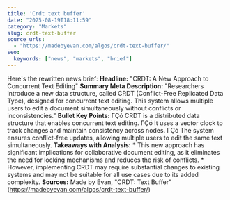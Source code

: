 ```yaml
---
title: 'Crdt text buffer'
date: "2025-08-19T18:11:59"
category: "Markets"
slug: crdt-text-buffer
source_urls:
  - "https://madebyevan.com/algos/crdt-text-buffer/"
seo:
  keywords: ["news", "markets", "brief"]
---
```

Here's the rewritten news brief:  **Headline:** "CRDT: A New Approach to Concurrent Text Editing"  **Summary Meta Description:** "Researchers introduce a new data structure, called CRDT (Conflict-Free Replicated Data Type), designed for concurrent text editing. This system allows multiple users to edit a document simultaneously without conflicts or inconsistencies."  **Bullet Key Points:**  ΓÇó CRDT is a distributed data structure that enables concurrent text editing. ΓÇó It uses a vector clock to track changes and maintain consistency across nodes. ΓÇó The system ensures conflict-free updates, allowing multiple users to edit the same text simultaneously.  **Takeaways with Analysis:**  * This new approach has significant implications for collaborative document editing, as it eliminates the need for locking mechanisms and reduces the risk of conflicts. * However, implementing CRDT may require substantial changes to existing systems and may not be suitable for all use cases due to its added complexity.  **Sources:** Made by Evan, "CRDT: Text Buffer" (https://madebyevan.com/algos/crdt-text-buffer/) 
